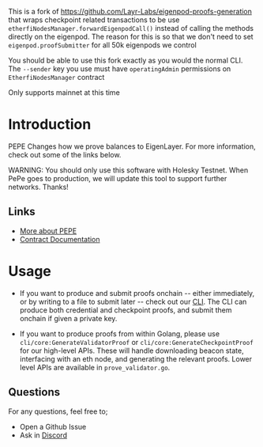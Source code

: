 This is a fork of https://github.com/Layr-Labs/eigenpod-proofs-generation that wraps
checkpoint related transactions to be use `etherfiNodesManager.forwardEigenpodCall()`
instead of calling the methods directly on the eigenpod. The reason for this is
so that we don't need to set `eigenpod.proofSubmitter` for all 50k eigenpods we control

You should be able to use this fork exactly as you would the normal CLI. The
`--sender` key you use must have `operatingAdmin` permissions on `EtherfiNodesManager` contract

Only supports mainnet at this time

# Introduction

PEPE Changes how we prove balances to EigenLayer. For more information, check out some of the links below.

WARNING: You should only use this software with Holesky Testnet. When PePe goes to production, we will update this tool to support further networks. Thanks!

## Links

- [More about PEPE](https://hackmd.io/U36dE9lnQha3tbf7D0GtKw?view)
- [Contract Documentation](https://github.com/Layr-Labs/eigenlayer-contracts/blob/feat/partial-withdrawal-batching/docs/core/EigenPod.md)

# Usage

- If you want to produce and submit proofs onchain -- either immediately, or by writing to a file to submit later -- check out our [CLI](./cli/README.md). The CLI can produce both credential and checkpoint proofs, and submit them onchain if given a private key.

- If you want to produce proofs from within Golang, please use `cli/core:GenerateValidatorProof` or `cli/core:GenerateCheckpointProof` for our high-level APIs. These will handle downloading beacon state, interfacing with an eth node, and generating the relevant proofs. Lower level APIs are available in `prove_validator.go`.

## Questions

For any questions, feel free to;

- Open a Github Issue
- Ask in [Discord](https://discord.com/invite/eigenlayer)

